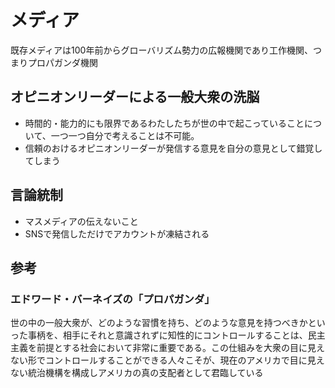 # メディア
既存メディアは100年前からグローバリズム勢力の広報機関であり工作機関、つまりプロパガンダ機関

## オピニオンリーダーによる一般大衆の洗脳
- 時間的・能力的にも限界であるわたしたちが世の中で起こっていることについて、一つ一つ自分で考えることは不可能。
- 信頼のおけるオピニオンリーダーが発信する意見を自分の意見として錯覚してしまう

## 言論統制
- マスメディアの伝えないこと
- SNSで発信しただけでアカウントが凍結される

## 参考
### エドワード・バーネイズの「プロパガンダ」
世の中の一般大衆が、どのような習慣を持ち、どのような意見を持つべきかといった事柄を、相手にそれと意識されずに知性的にコントロールすることは、民主主義を前提とする社会において非常に重要である。この仕組みを大衆の目に見えない形でコントロールすることができる人々こそが、現在のアメリカで目に見えない統治機構を構成しアメリカの真の支配者として君臨している
